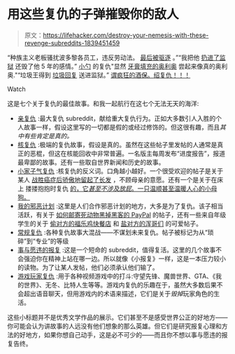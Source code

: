 # 用这些复仇的子弹摧毁你的敌人

> 原文：<https://lifehacker.com/destroy-your-nemesis-with-these-revenge-subreddits-1839451459>

“种族主义老板骚扰波多黎各员工，违反劳动法。 [最后被驱逐](https://www.reddit.com/r/ProRevenge/comments/doby8f/racist_boss_harassed_puerto_rican_employees_and/) 。”“我把他 [扔进了监狱](https://www.reddit.com/r/NuclearRevenge/comments/d5bvhk/i_got_him_thrown_in_jail_and_ruined_his/) 还毁了他 5 年的感情。” [小勺](https://www.reddit.com/r/pettyrevenge/comments/dnsca3/revenge_of_the_little_spoon/) 的复仇"显然 [牙膏填充的奥利奥](https://www.reddit.com/r/backfiredrevenge/comments/ayrcyo/apparently_toothpastefilled_oreos_taste_like_real/) 尝起来像真的奥利奥."“垃圾王得到 [垃圾回复](https://www.reddit.com/r/RegularRevenge/comments/d10vut/spam_king_gets_spammed_back_and_sent_to_prison/) 送进监狱。” [谓疯狂的酒保。](https://www.reddit.com/r/GamersRevenge/comments/6zc1ih/the_mad_bartender/)[绍复仇！！！](https://www.reddit.com/r/myevilplan/comments/di2h3j/the_salt_revenge/)

Watch

这是七个关于复仇的最佳故事。和我一起航行在这七个无法无天的海洋:

*   [亲复仇](https://www.reddit.com/r/ProRevenge/) :最大复仇 subreddit，献给重大复仇行为。正如大多数引人入胜的个人故事一样，假设这里写的一切都是假的或经过修饰的。但这很有趣，而且*其中有些肯定是真的。*
*   [核复仇](https://www.reddit.com/r/NuclearRevenge/) :极端的复仇故事，假设是真的。虽然在这些帖子里发帖的人通常是真正的恶棍，但这在核能回收中非常普遍。一名版主每周发布“进度报告”，报道最卑鄙的故事。还有一些取自世界新闻和历史的故事。
*   [小家子气复仇](https://www.reddit.com/r/pettyrevenge/) :核复仇的反义词。口角越小越好。一个很受欢迎的帖子是关于某人 [战胜癌症后骄傲地留起了长发](https://www.reddit.com/r/pettyrevenge/comments/dnvc5c/get_used_to_the_new_hairstyle_mom/) ，不顾母亲的意愿。还有一个是关于在床上 搂搂抱抱时复仇 [的，它*甚至不涉及放屁*。一只温顺甚至温暖人心的小母狗。](https://www.reddit.com/r/pettyrevenge/comments/dnsca3/revenge_of_the_little_spoon/)
*   [我的邪恶计划](https://www.reddit.com/r/myevilplan/) :这里是人们合作邪恶计划的地方，大多是为了复仇。该子相当活跃，有关于 [如何邮寄死动物](https://www.reddit.com/r/myevilplan/comments/d82gf7/wanted_to_mail_a_dead_animal_to_my_ex/)[黑掉黑客的 PayPal](https://www.reddit.com/r/myevilplan/comments/d5swl5/ty_for_the_inspiration/) 的帖子，还有一些来自年级学生的关于 [偷对方的福乐鸡快餐店](https://www.reddit.com/r/myevilplan/comments/dig2qa/my_sister_ate_my_chickfila_so_i_might_take_her/) 和 [盐对方的浑哥们](https://www.reddit.com/r/myevilplan/comments/di2h3j/the_salt_revenge/) 的可爱帖子。
*   [常规复仇](https://www.reddit.com/r/RegularRevenge/) :各种复仇故事大混战——不谋划未来复仇。帖子被标记为从“琐碎”到“专业”的等级
*   [事与愿违的报复](https://www.reddit.com/r/backfiredrevenge/) :这是一个短命的 subreddit，值得复活。这里的几个故事不会强迫你在精神上站在哪一边。所以就像《小报复》一样，这是一本压力较小的读物。为了让某人发帖，他们必须承认他们输了。
*   [游戏玩家复仇](https://www.reddit.com/r/GamersRevenge/) :用于各种视频游戏中的打斗:守望先锋、魔兽世界、GTA、《我的世界》、无冬、比特人生等等。游戏内复仇的乐趣在于，虽然大多数后果不会超出语音聊天，但用游戏内的术语来描述，它们是关于*毁掉*玩家角色的生活。

这些小标题并不是优秀文学作品的展示。它们甚至不是感受世界公正的好地方——你可能会认为讲故事的人远没有他们想象的那么英雄。但它们是研究报复心理和方法的好地方，如果你想自己动手，这是必不可少的——而且你不想以事与愿违的报复告终。